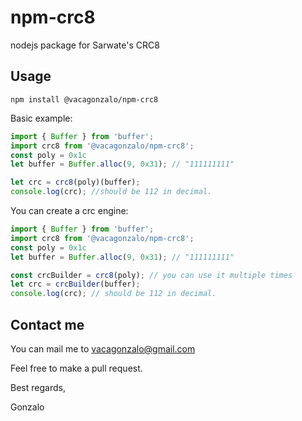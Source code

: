 # npm-crc8
nodejs package for Sarwate's CRC8

## Usage

```
npm install @vacagonzalo/npm-crc8
```

Basic example:

```javascript
import { Buffer } from 'buffer';
import crc8 from '@vacagonzalo/npm-crc8';
const poly = 0x1c
let buffer = Buffer.alloc(9, 0x31); // "111111111"

let crc = crc8(poly)(buffer);
console.log(crc); //should be 112 in decimal.
```

You can create a crc engine:

```javascript
import { Buffer } from 'buffer';
import crc8 from '@vacagonzalo/npm-crc8';
const poly = 0x1c
let buffer = Buffer.alloc(9, 0x31); // "111111111"

const crcBuilder = crc8(poly); // you can use it multiple times
let crc = crcBuilder(buffer);
console.log(crc); // should be 112 in decimal.
```

## Contact me

You can mail me to vacagonzalo@gmail.com

Feel free to make a pull request.

Best regards,

Gonzalo